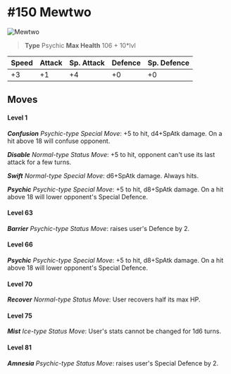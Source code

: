 # #150 Mewtwo


![Mewtwo](https://img.pokemondb.net/sprites/home/normal/1x/mewtwo.png)

> **Type** Psychic
> **Max Health** 106 + 10\*lvl

| Speed | Attack | Sp. Attack | Defence | Sp. Defence |
| ----- | ------ | ---------- | ------- | ----------- |
| +3 | +1 | +4 | +0 | +0 |

## Moves
#### Level 1

***Confusion** Psychic-type Special Move*: +5 to hit, d4+SpAtk damage. On a hit above 18 will confuse opponent.

***Disable** Normal-type Status Move*: +5 to hit, opponent can't use its last attack for a few turns.

***Swift** Normal-type Special Move*: d6+SpAtk damage. Always hits.

***Psychic** Psychic-type Special Move*: +5 to hit, d8+SpAtk damage. On a hit above 18 will lower opponent's Special Defence.
#### Level 63

***Barrier** Psychic-type Status Move*: raises user's Defence by 2.
#### Level 66

***Psychic** Psychic-type Special Move*: +5 to hit, d8+SpAtk damage. On a hit above 18 will lower opponent's Special Defence.
#### Level 70

***Recover** Normal-type Status Move*: User recovers half its max HP.
#### Level 75

***Mist** Ice-type Status Move*: User's stats cannot be changed for 1d6 turns.
#### Level 81

***Amnesia** Psychic-type Status Move*: raises user's Special Defence by 2.

